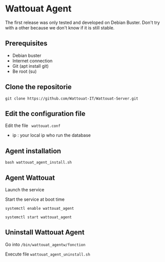# Wattouat Agent

The first release was only tested and developed on Debian Buster. Don't try with a other because we don't know if it is still stable. 

## Prerequisites

- Debian buster 
- Internet connection
- Git (apt install git) 
- Be root (su) 

## Clone the repositorie

``` shell 
git clone https://github.com/Wattouat-IT/Wattouat-Server.git
```

## Edit the configuration file

Edit the file ``` wattouat.conf```

 - ip : your local ip who run the database

## Agent installation

``` shell 
bash wattouat_agent_install.sh
```

## Agent Wattouat

Launch the service

Start the service at boot time

``` shell 
systemctl enable wattouat_agent
```

``` shell 
systemctl start wattouat_agent
```

## Uninstall Wattouat Agent

Go into ```/bin/wattouat_agentw/fonction```

Execute file ```wattouat_agent_uninstall.sh```